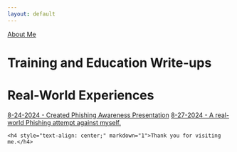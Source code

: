 ```yaml
---
layout: default
---
```


[About Me](./aboutme.md)

# Training and Education Write-ups



# Real-World Experiences

[8-24-2024 - Created Phishing Awareness Presentation](./20240824-grc-phishaware.md)
[8-27-2024 - A real-world Phishing attempt against myself.](./20240827-real-phish.md)  




```
<h4 style="text-align: center;" markdown="1">Thank you for visiting me.</h4>
```
